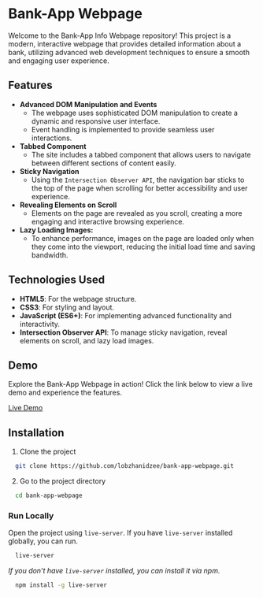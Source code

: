 
# Bank-App Webpage
Welcome to the Bank-App Info Webpage repository! This project is a modern, interactive webpage that provides detailed information about a bank, utilizing advanced web development techniques to ensure a smooth and engaging user experience.

## Features
* **Advanced DOM Manipulation and Events**
    * The webpage uses sophisticated DOM manipulation to create a dynamic and responsive user interface.
    * Event handling is implemented to provide seamless user interactions.
* **Tabbed Component**
    * The site includes a tabbed component that allows users to navigate between different sections of content easily.
* **Sticky Navigation**
    * Using the `Intersection Observer API`, the navigation bar sticks to the top of the page when scrolling for better accessibility and user experience.
* **Revealing Elements on Scroll**
    * Elements on the page are revealed as you scroll, creating a more engaging and interactive browsing experience.
* **Lazy Loading Images:**
    * To enhance performance, images on the page are loaded only when they come into the viewport, reducing the initial load time and saving bandwidth.
## Technologies Used
- **HTML5**: For the webpage structure.
- **CSS3**: For styling and layout.
- **JavaScript (ES6+)**: For implementing advanced functionality and interactivity.
- **Intersection Observer API**: To manage sticky navigation, reveal elements on scroll, and lazy load images.



## Demo
Explore the Bank-App Webpage in action! Click the link below to view a live demo and experience the features.

[Live Demo](https://lobzhanidzee.github.io/bank-app-webpage/)


## Installation

1. Clone the project

```bash
  git clone https://github.com/lobzhanidzee/bank-app-webpage.git
```

2. Go to the project directory

```bash
  cd bank-app-webpage
```
### Run Locally

Open the project using `live-server`.
If you have `live-server` installed globally, you can run.
```bash
  live-server
```
_If you don’t have `live-server` installed, you can install it via npm._

```bash
  npm install -g live-server
```
